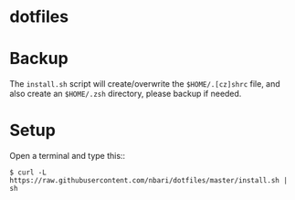 # dotfiles


Backup
======

The ``install.sh`` script  will create/overwrite the ``$HOME/.[cz]shrc`` file, and
also create an ``$HOME/.zsh`` directory, please backup if needed.

Setup
=====

Open a terminal and type this::

    $ curl -L https://raw.githubusercontent.com/nbari/dotfiles/master/install.sh | sh
